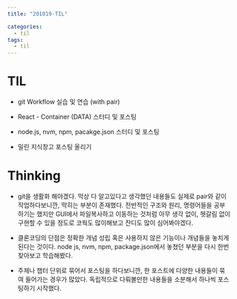 ```yaml
---
title: "201019-TIL"

categories:
  - til
tags:
  - til
---
```


# TIL
 - git Workflow 실습 및 연습 (with pair)

 - React - Container (DATA) 스터디 및 포스팅

 - node.js, nvm, npm, pacakge.json 스터디 및 포스팅

 - 밀린 지식창고 포스팅 올리기

 

# Thinking
 - git을 생활화 해야겠다. 막상 다 알고있다고 생각했던 내용들도 실제로 pair와 같이 작업하다보니깐, 막히는 부분이 존재했다. 전반적인 구조와 원리, 명령어들을 공부하기는 했지만 GUI에서 파일복사하고 이동하는 것처럼 아무 생각 없이, 헷갈림 없이 구현할 수 있을 정도로 코웍도 많이해보고 잔디도 많이 심어봐야겠다.

 - 클론코딩의 단점은 정확한 개념 성립 혹은 사용하지 않은 기능이나 개념들을 놓치게 된다는 것이다. node js, nvm, npm, package.json에서 놓쳤던 부분을 다시 한번 찾아보고 학습해봤다.

 - 주제나 챕터 단위로 묶어서 포스팅을 하다보니깐, 한 포스트에 다양한 내용들이 묶여 들어가는 경우가 많았다. 독립적으로 다뤄볼만한 내용들을 소분해서 하나씩 포스팅하기 시작했다.